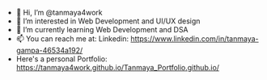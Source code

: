 - 👋 Hi, I’m @tanmaya4work
- 👀 I’m interested in Web Development and UI/UX design
- 🌱 I’m currently learning Web Development and DSA
- 📫 You can reach me at: Linkedin: https://www.linkedin.com/in/tanmaya-gampa-46534a192/
- Here's a personal Portfolio: https://tanmaya4work.github.io/Tanmaya_Portfolio.github.io/
